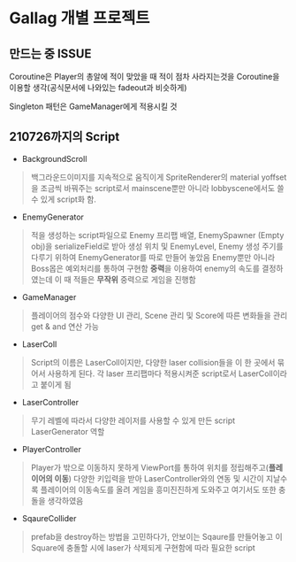 # Gallag 개별 프로젝트

## 만드는 중 ISSUE
Coroutine은 Player의 총알에 적이 맞았을 때 적이 점차 사라지는것을 Coroutine을 이용할 생각(공식문서에 나와있는 fadeout과 비슷하게)  

Singleton 패턴은 GameManager에게 적용시킬 것

## 210726까지의 Script

- BackgroundScroll
> 백그라운드이미지를 지속적으로 움직이게 SpriteRenderer의 material yoffset을 조금씩 바꿔주는 script로서 mainscene뿐만 아니라 lobbyscene에서도 쓸 수 있게 script화 함.

- EnemyGenerator
> 적을 생성하는 script파일으로 Enemy 프리팹 배열, EnemySpawner (Empty obj)을 serializeField로 받아 생성 위치 및 EnemyLevel, Enemy 생성 주기를 다루기 위하여 EnemyGenerator를 따로 만들어 놓았음 Enemy뿐만 아니라 Boss몹은 예외처리를 통하여 구현함
**중력**을 이용하여 enemy의 속도를 결정하였는데 이 때 적들은 **무작위** 중력으로 게임을 진행함 

- GameManager
> 플레이어의 점수와 다양한 UI 관리, Scene 관리 및 Score에 따른 변화들을 관리 get & and 연산 가능

- LaserColl
> Script의 이름은 LaserColl이지만, 다양한 laser collision들을 이 한 곳에서 묶어서 사용하게 된다. 각 laser 프리팹마다 적용시켜준 script로서 LaserColl이라고 붙이게 됨

- LaserController
> 무기 레벨에 따라서 다양한 레이저를 사용할 수 있게 만든 script LaserGenerator 역할

- PlayerController
> Player가 밖으로 이동하지 못하게 ViewPort를 통하여 위치를 정립해주고(**플레이어의 이동**) 다양한 키입력을 받아 LaserController와의 연동 및 시간이 지날수록 플레이어의 이동속도를 올려 게임을 흥미진진하게 도와주고 여기서도 또한 충돌을 생각하였음

- SqaureCollider
> prefab을 destroy하는 방법을 고민하다가, 안보이는 Sqaure를 만들어놓고 이 Square에 충돌할 시에 laser가 삭제되게 구현함에 따라 필요한 script
